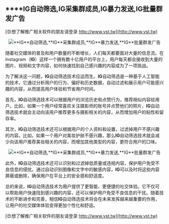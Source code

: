 ## ****IG**自动筛选,**IG**采集群成员,**IG**暴力发送,**IG**批量群发广告**

[😍想了解推广相关软件的朋友请登录 http://www.vst.tw](http://www.vst.tw)

 <center><img src="https://vst.tw/MP4/tuiguang/png/6.png" alt="**IG**自动筛选,**IG**采集群成员,**IG**暴力发送,**IG**批量群发广告"></center>

随着社交媒体的普及和用户数量的不断增长，人们每天都要面对大量的信息流。在Instagram（**IG**）这样一个拥有数十亿用户的平台上，用户每天都会接收到大量的图片、视频和文字内容，如何快速找到自己感兴趣的内容成为了一项挑战。

为了解决这一问题，**IG**自动筛选技术应运而生。**IG**自动筛选是一种基于人工智能的技术，它通过分析用户的行为、偏好和历史数据，自动过滤和展示用户可能感兴趣的内容，从而提高用户体验和节省用户时间。

首先，**IG**自动筛选技术可以根据用户的浏览历史和点赞行为，推荐相似内容给用户。比如，如果一个用户经常喜欢关注摄影师的账号并点赞他们的照片，**IG**自动筛选技术就会主动向该用户推荐更多与摄影相关的内容，从而增加用户的粘性和留存率。

其次，**IG**自动筛选技术还可以根据用户的个人资料和设置，过滤掉用户不感兴趣的内容。比如，如果一个用户对美妆护肤不感兴趣，那么**IG**自动筛选技术就会减少向该用户推荐美妆相关的内容，而增加其他类型的内容，更符合用户的口味。

 <center><img src="https://vst.tw/MP4/tuiguang/png/6.png" alt="**IG**自动筛选,**IG**采集群成员,**IG**暴力发送,**IG**批量群发广告"></center>

此外，**IG**自动筛选技术还可以识别和过滤掉低质量或违规内容，保护用户免受不良信息的侵扰。通过自动识别图像和文字中的敏感内容，**IG**可以及时将这些内容屏蔽或删除，确保用户在平台上的安全感和舒适度。

总的来说，**IG**自动筛选技术为用户提供了更智能、更便捷的社交体验。它不仅可以帮助用户快速找到感兴趣的内容，还可以保护用户免受不良信息的干扰。随着技术的不断进步和完善，相信**IG**自动筛选技术将会在未来发挥越来越重要的作用，让用户的社交媒体体验变得更加个性化和舒适。

[😍想了解推广相关软件的朋友请登录 http://www.vst.tw](http://www.vst.tw)



